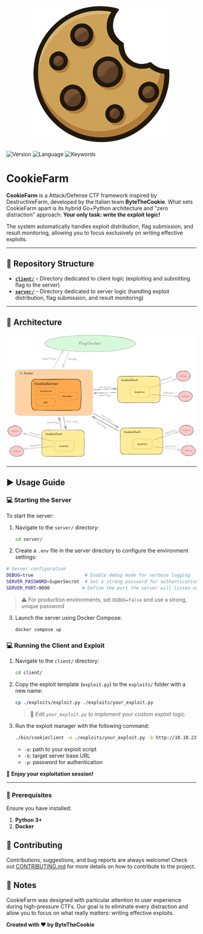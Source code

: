 <div align="center" style="margin-bottom: 20px">
  <img width="360px" height="360px" src="assets/logo.png">
</div>

![Version](https://img.shields.io/badge/version-1.0.0-blue)
![Language](https://img.shields.io/badge/languages-Go%20%7C%20Python-yellowgreen)
![Keywords](https://img.shields.io/badge/keywords-CTF%2C%20Exploiting%2C%20Attack%20Defense-red)

# CookieFarm

**CookieFarm** is a Attack/Defense CTF framework inspired by DestructiveFarm, developed by the Italian team **ByteTheCookie**. What sets CookieFarm apart is its hybrid Go+Python architecture and "zero distraction" approach: **Your only task: write the exploit logic!**

The system automatically handles exploit distribution, flag submission, and result monitoring, allowing you to focus exclusively on writing effective exploits.

---

## 📁 Repository Structure

- [**`client/`**](./client/) – Directory dedicated to client logic (exploiting and submitting flag to the server)
- [**`server/`**](./server/) – Directory dedicated to server logic (handling exploit distribution, flag submission, and result monitoring)

---

## 📐 Architecture

<div align="center" style="margin-bottom: 20px">
  <img width="800px" height="auto" src="assets/arch_farm.png">
</div>

---

## ▶️ Usage Guide

### 💻 Starting the Server

To start the server:

1. Navigate to the `server/` directory:

   ```bash
   cd server/
   ```

2. Create a `.env` file in the server directory to configure the environment settings:

  ```bash
  # Server configuration
  DEBUG=true                   # Enable debug mode for verbose logging
  SERVER_PASSWORD=SuperSecret  # Set a strong password for authentication
  SERVER_PORT=9090            # Define the port the server will listen on
  ```

  > ⚠️ For production environments, set `DEBUG=false` and use a strong, unique password

3. Launch the server using Docker Compose:

   ```bash
   docker compose up
   ```


### 💻 Running the Client and Exploit

1. Navigate to the `client/` directory:

   ```bash
   cd client/
   ```

2. Copy the exploit template (`exploit.py`) to the `exploits/` folder with a new name:

   ```bash
   cp ./exploits/exploit.py ./exploits/your_exploit.py
   ```

   > 🔧 *Edit `your_exploit.py` to implement your custom exploit logic.*

3. Run the exploit manager with the following command:

   ```bash
   ./bin/cookieclient -e ./exploits/your_exploit.py -b http://10.10.23.1:8080 -p Str0ng_p4ssw0rd
   ```

   * `-e`: path to your exploit script
   * `-b`: target server base URL
   * `-p`: password for authentication

🎉 **Enjoy your exploitation session!**

---

### 🔹 Prerequisites

Ensure you have installed:
1. **Python 3+**
2. **Docker**

## 🤝 Contributing

Contributions, suggestions, and bug reports are always welcome! Check out [CONTRIBUTING.md](CONTRIBUTING.md) for more details on how to contribute to the project.

## 📝 Notes

CookieFarm was designed with particular attention to user experience during high-pressure CTFs. Our goal is to eliminate every distraction and allow you to focus on what really matters: writing effective exploits.

**Created with ❤️ by ByteTheCookie**
